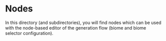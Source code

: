 # Nodes

In this directory (and subdirectories), you will find nodes which can be used with the 
node-based editor of the generation flow (biome and biome selector configuration).

